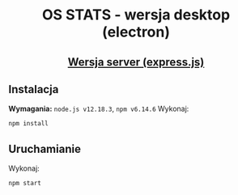 <p align="center">
<h1 align="center">OS STATS - wersja desktop (electron)</h1>
<h2 align="center"><a href="https://github.com/uqlel/os-stats/tree/electron">Wersja server (express.js)</a></h2>
</p>


## Instalacja
**Wymagania:** `node.js v12.18.3`, `npm v6.14.6`
Wykonaj:
```sh
npm install
```
## Uruchamianie
Wykonaj:
```sh
npm start
```

